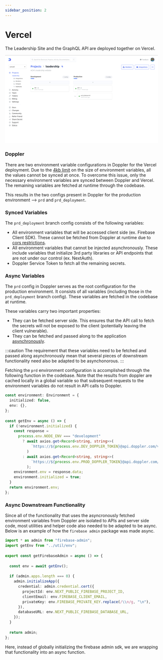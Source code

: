 ```yaml
---
sidebar_position: 2
---
```


# Vercel

The Leadership Site and the GraphQL API are deployed together on Vercel. 

![Doppler Dashboard](./images/doppler.png)

### Doppler

There are two environment variable configurations in Doppler for the Vercel deployment. Due to the [4kb limit](https://vercel.com/docs/concepts/limits/overview#environment-variables) on the size of environment variables, all the values cannot be synced at once. To overcome this issue, only the necessary environment variables are synced between Doppler and Vercel. The remaining variables are fetched at runtime through the codebase.

This results in the two configs present in Doppler for the production environment --> `prd` and `prd_deployment`. 

### Synced Variables

The `prd_deployment` branch config consists of the following variables:

- All environment variables that will be accessed client side (ex. Firebase Client SDK). These cannot be fetched from Doppler at runtime due to [cors restrictions](https://docs.doppler.com/docs/enclave-service-tokens).
- All environment variables that cannot be injected asynchronously. These include variables that initialize 3rd party libraries or API endpoints that are not under our control (ex. NextAuth).
- Doppler Service Token to fetch all the remaining secrets.

### Async Variables

The `prd` config in Doppler serves as the root configuration for the production environment. It consists of all variables (including those in the `prd_deployment` branch config). These variables are fetched in the codebase at runtime. 

These variables carry two important properties:

- They can be fetched server side. This ensures that the API call to fetch the secrets will not be exposed to the client (potentially leaving the client vulnerable). 
- They can be fetched and passed along to the application [asynchronously](https://docs.doppler.com/docs/sdk-javascript). 

:::caution
The requirement that these variables need to be fetched and passed along asynchronously mean that several pieces of downstream functionality need also be adapted to be asynchonorous.
:::

Fetching the `prd` environment configuration is accomplished through the following function in the codebase. Note that the results from doppler are cached locally in a global variable so that subsequent requests to the environment variables do not result in API calls to Doppler.

```ts
const environment: Environment = {
  initialized: false,
  env: {},
};

const getEnv = async () => {
  if (!environment.initialized) {
    const response =
      process.env.NODE_ENV === "development"
        ? await axios.get<Record<string, string>>(
            `https://${process.env.DEV_DOPPLER_TOKEN}@api.doppler.com/v3/configs/config/secrets/download?format=json`
          )
        : await axios.get<Record<string, string>>(
            `https://${process.env.PROD_DOPPLER_TOKEN}@api.doppler.com/v3/configs/config/secrets/download?format=json`
          );
    environment.env = response.data;
    environment.initialized = true;
  }
  return environment.env;
};
```

### Async Downstream Functionality

Since all of the functionality that uses the asyncronously fetched environment variables from Doppler are isolated to APIs and server side code, most utilities and helper code also needed to be adapted to be async. Below is an example of how the `firebase admin` package was made async.

```ts
import * as admin from "firebase-admin";
import getEnv from "../util/env";

export const getFirebaseAdmin = async () => {

  const env = await getEnv();

  if (admin.apps.length === 0) {
    admin.initializeApp({
      credential: admin.credential.cert({
        projectId: env.NEXT_PUBLIC_FIREBASE_PROJECT_ID,
        clientEmail: env.FIREBASE_CLIENT_EMAIL,
        privateKey: env.FIREBASE_PRIVATE_KEY.replace(/\\n/g, "\n"),
      }),
      databaseURL: env.NEXT_PUBLIC_FIREBASE_DATABASE_URL,
    });
  }

  return admin;
};
```

Here, instead of globally initializing the firebase admin sdk, we are wrapping that functionality into an async function.